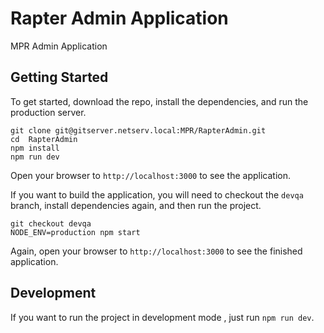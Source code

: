 # Rapter Admin Application

MPR Admin Application

## Getting Started

To get started, download the repo, install the dependencies, and run the production server.

```
git clone git@gitserver.netserv.local:MPR/RapterAdmin.git
cd  RapterAdmin
npm install
npm run dev

```

Open your browser to `http://localhost:3000` to see the application.


If you want to build the application, you will need to checkout the `devqa` branch, install dependencies again, and then run the project.

```
git checkout devqa
NODE_ENV=production npm start
```

Again, open your browser to `http://localhost:3000` to see the finished application.

## Development

If you want to run the project in development mode , just run `npm run dev`.
